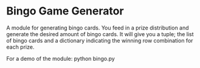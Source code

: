 # Bingo Game Generator
A module for generating bingo cards. You feed in a prize distribution and generate the desired amount of bingo cards. It will give you a tuple; the list of bingo cards and a dictionary indicating the winning row combination for each prize.


For a demo of the module:
    python bingo.py


